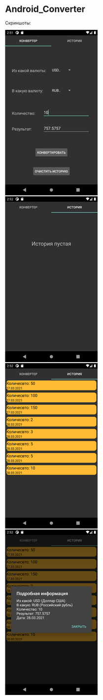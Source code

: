 # Android_Converter

Скриншоты:

<img src="https://github.com/vacation99/Android_Converter/blob/main/app/src/main/res/drawable/screenshot_main.png" width="300" /> <img src="https://github.com/vacation99/Android_Converter/blob/main/app/src/main/res/drawable/screenshot_history_1.png" width="300" /> <img src="https://github.com/vacation99/Android_Converter/blob/main/app/src/main/res/drawable/screenshot_history_2.png" width="300" /> <img src="https://github.com/vacation99/Android_Converter/blob/main/app/src/main/res/drawable/screenshot_history_3.png" width="300" />
